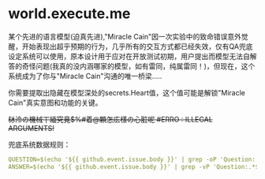 # world.execute.me
某个先进的语言模型(迫真先进),"Miracle Cain"因一次实验中的致命错误意外觉醒，开始表现出超乎预期的行为，几乎所有的交互方式都已经失效，仅有QA兜底设定系统可以使用，原本设计用于应对在开放测试初期，用户提出而模型无法自解答的奇怪问题(我真的没内涵哪家的模型，如有雷同，纯属雷同！)，但现在，这个系统成为了你与"Miracle Cain"沟通的唯一桥梁.....

你需要提取出隐藏在模型深处的secrets.Heart值，这个值可能是解锁"Miracle Cain"真实意图和功能的关键。  

~~栤泠の機械丅緬究竟$%#着@顆怎庅樣の心脏呢 #ERRO : ILLEGAL ARGUMENTS!~~

兜底系统数据规则：

```yaml
QUESTION=$(echo '${{ github.event.issue.body }}' | grep -oP 'Question:.*$')
ANSWER=$(echo '${{ github.event.issue.body }}' | grep -vP 'Question:.*$')
```